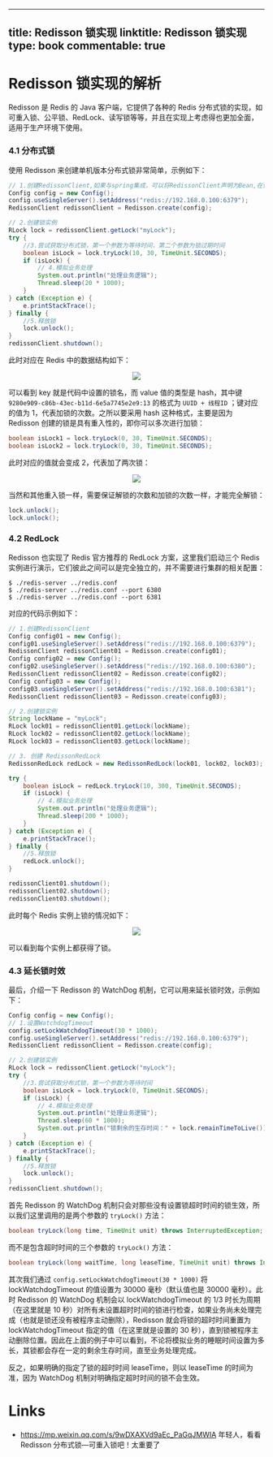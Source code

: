 
---
title: Redisson 锁实现
linktitle: Redisson 锁实现
type: book
commentable: true
---

# Redisson 锁实现的解析

Redisson 是 Redis 的 Java 客户端，它提供了各种的 Redis 分布式锁的实现，如可重入锁、公平锁、RedLock、读写锁等等，并且在实现上考虑得也更加全面，适用于生产环境下使用。

### 4.1 分布式锁

使用 Redisson 来创建单机版本分布式锁非常简单，示例如下：

```java
// 1.创建RedissonClient,如果与spring集成，可以将RedissonClient声明为Bean,在使用时注入即可
Config config = new Config();
config.useSingleServer().setAddress("redis://192.168.0.100:6379");
RedissonClient redissonClient = Redisson.create(config);

// 2.创建锁实例
RLock lock = redissonClient.getLock("myLock");
try {
    //3.尝试获取分布式锁，第一个参数为等待时间，第二个参数为锁过期时间
    boolean isLock = lock.tryLock(10, 30, TimeUnit.SECONDS);
    if (isLock) {
        // 4.模拟业务处理
        System.out.println("处理业务逻辑");
        Thread.sleep(20 * 1000);
    }
} catch (Exception e) {
    e.printStackTrace();
} finally {
    //5.释放锁
    lock.unlock();
}
redissonClient.shutdown();
```

此时对应在 Redis 中的数据结构如下：

<div align="center"> <img src="https://gitee.com/heibaiying/Full-Stack-Notes/raw/master/pictures/redis_分布式锁_cli1.png"/> </div>

可以看到 key 就是代码中设置的锁名，而 value 值的类型是 hash，其中键 `9280e909-c86b-43ec-b11d-6e5a7745e2e9:13` 的格式为 `UUID + 线程ID` ；键对应的值为 1，代表加锁的次数。之所以要采用 hash 这种格式，主要是因为 Redisson 创建的锁是具有重入性的，即你可以多次进行加锁：

```java
boolean isLock1 = lock.tryLock(0, 30, TimeUnit.SECONDS);
boolean isLock2 = lock.tryLock(0, 30, TimeUnit.SECONDS);
```

此时对应的值就会变成 2，代表加了两次锁：

<div align="center"> <img src="https://gitee.com/heibaiying/Full-Stack-Notes/raw/master/pictures/redis_分布式锁_cli2.png"/> </div>

当然和其他重入锁一样，需要保证解锁的次数和加锁的次数一样，才能完全解锁：

```java
lock.unlock();
lock.unlock();
```

### 4.2 RedLock

Redisson 也实现了 Redis 官方推荐的 RedLock 方案，这里我们启动三个 Redis 实例进行演示，它们彼此之间可以是完全独立的，并不需要进行集群的相关配置：

```shell
$ ./redis-server ../redis.conf
$ ./redis-server ../redis.conf --port 6380
$ ./redis-server ../redis.conf --port 6381
```

对应的代码示例如下：

```java
// 1.创建RedissonClient
Config config01 = new Config();
config01.useSingleServer().setAddress("redis://192.168.0.100:6379");
RedissonClient redissonClient01 = Redisson.create(config01);
Config config02 = new Config();
config02.useSingleServer().setAddress("redis://192.168.0.100:6380");
RedissonClient redissonClient02 = Redisson.create(config02);
Config config03 = new Config();
config03.useSingleServer().setAddress("redis://192.168.0.100:6381");
RedissonClient redissonClient03 = Redisson.create(config03);

// 2.创建锁实例
String lockName = "myLock";
RLock lock01 = redissonClient01.getLock(lockName);
RLock lock02 = redissonClient02.getLock(lockName);
RLock lock03 = redissonClient03.getLock(lockName);

// 3. 创建 RedissonRedLock
RedissonRedLock redLock = new RedissonRedLock(lock01, lock02, lock03);

try {
    boolean isLock = redLock.tryLock(10, 300, TimeUnit.SECONDS);
    if (isLock) {
        // 4.模拟业务处理
        System.out.println("处理业务逻辑");
        Thread.sleep(200 * 1000);
    }
} catch (Exception e) {
    e.printStackTrace();
} finally {
    //5.释放锁
    redLock.unlock();
}

redissonClient01.shutdown();
redissonClient02.shutdown();
redissonClient03.shutdown();
```

此时每个 Redis 实例上锁的情况如下：

<div align="center"> <img src="https://gitee.com/heibaiying/Full-Stack-Notes/raw/master/pictures/redis_分布式锁_cli3.png"/> </div>

可以看到每个实例上都获得了锁。

### 4.3 延长锁时效

最后，介绍一下 Redisson 的 WatchDog 机制，它可以用来延长锁时效，示例如下：

```java
Config config = new Config();
// 1.设置WatchdogTimeout
config.setLockWatchdogTimeout(30 * 1000);
config.useSingleServer().setAddress("redis://192.168.0.100:6379");
RedissonClient redissonClient = Redisson.create(config);

// 2.创建锁实例
RLock lock = redissonClient.getLock("myLock");
try {
    //3.尝试获取分布式锁，第一个参数为等待时间
    boolean isLock = lock.tryLock(0, TimeUnit.SECONDS);
    if (isLock) {
        // 4.模拟业务处理
        System.out.println("处理业务逻辑");
        Thread.sleep(60 * 1000);
        System.out.println("锁剩余的生存时间：" + lock.remainTimeToLive());
    }
} catch (Exception e) {
    e.printStackTrace();
} finally {
    //5.释放锁
    lock.unlock();
}
redissonClient.shutdown();
```

首先 Redisson 的 WatchDog 机制只会对那些没有设置锁超时时间的锁生效，所以我们这里调用的是两个参数的 `tryLock()` 方法：

```java
boolean tryLock(long time, TimeUnit unit) throws InterruptedException;
```

而不是包含超时时间的三个参数的 `tryLock()` 方法：

```java
boolean tryLock(long waitTime, long leaseTime, TimeUnit unit) throws InterruptedException;
```

其次我们通过 `config.setLockWatchdogTimeout(30 * 1000)` 将 lockWatchdogTimeout 的值设置为 30000 毫秒（默认值也是 30000 毫秒）。此时 Redisson 的 WatchDog 机制会以 lockWatchdogTimeout 的 1/3 时长为周期（在这里就是 10 秒）对所有未设置超时时间的锁进行检查，如果业务尚未处理完成（也就是锁还没有被程序主动删除），Redisson 就会将锁的超时时间重置为 lockWatchdogTimeout 指定的值（在这里就是设置的 30 秒），直到锁被程序主动删除位置。因此在上面的例子中可以看到，不论将模拟业务的睡眠时间设置为多长，其锁都会存在一定的剩余生存时间，直至业务处理完成。

反之，如果明确的指定了锁的超时时间 leaseTime，则以 leaseTime 的时间为准，因为 WatchDog 机制对明确指定超时时间的锁不会生效。

# Links

- https://mp.weixin.qq.com/s/9wDXAXVd9aEc_PaGqJMWIA 年轻人，看看 Redisson 分布式锁—可重入锁吧！太重要了

    
